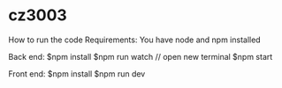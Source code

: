 # cz3003

How to run the code
Requirements:
You have node and npm installed

Back end:
$npm install
$npm run watch
// open new terminal
$npm start

Front end:
$npm install
$npm run dev

